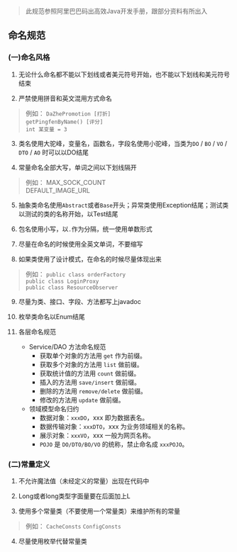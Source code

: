 > 此规范参照阿里巴巴码出高效Java开发手册，跟部分资料有所出入

## 命名规范

### (一)命名风格
1. 无论什么命名都不能以下划线或者美元符号开始，也不能以下划线和美元符号结束

2. 严禁使用拼音和英文混用方式命名 <br>
> 例如： `DaZhePromotion [打折]` <br> `getPingfenByName() [评分]` <br> `int 某变量 = 3`

3. 类名使用大驼峰，变量名，函数名，字段名使用小驼峰，当类为`DO` / `BO` / `VO` / `DTO` / `AO` 时可以以DO结尾

4. 常量命名全部大写，单词之间以下划线隔开<br>
> 例如： MAX_SOCK_COUNT <br> DEFAULT_IMAGE_URL

5. 抽象类命名使用`Abstract`或者`Base`开头；异常类使用Exception结尾；测试类以测试的类的名称开始，以Test结尾

6. 包名使用小写，以`.`作为分隔，统一使用单数形式

7. 尽量在命名的时候使用全英文单词，不要缩写

8. 如果类使用了设计模式，在命名的时候尽量体现出来<br>
> 例如： `public class orderFactory` <br> `public class LoginProxy` <br> `public class ResourceObserver`

9. 尽量为类、接口、字段、方法都写上javadoc

10. 枚举类命名以Enum结尾

11. 各层命名规范
    * Service/DAO 方法命名规范
        * 获取单个对象的方法用 `get` 作为前缀。
        * 获取多个对象的方法用 `list` 做前缀。
        * 获取统计值的方法用 `count` 做前缀。
        * 插入的方法用 `save/insert` 做前缀。
        * 删除的方法用 `remove/delete` 做前缀。
        * 修改的方法用 `update` 做前缀。
    * 领域模型命名归约
        * 数据对象：`xxxDO`，xxx 即为数据表名。
        * 数据传输对象：`xxxDTO`，xxx 为业务领域相关的名称。
        * 展示对象：`xxxVO`，xxx 一般为网页名称。
        * `POJO` 是 `DO/DTO/BO/VO` 的统称，禁止命名成 `xxxPOJO`。

### (二)常量定义
1. 不允许魔法值（未经定义的常量）出现在代码中

2. Long或者long类型字面量要在后面加上L

3. 使用多个常量类（不要使用一个常量类）来维护所有的常量<br>
> 例如： `CacheConsts` `ConfigConsts`

4. 尽量使用枚举代替常量类

<!-- ### (三)代码格式
1. 


##  -->